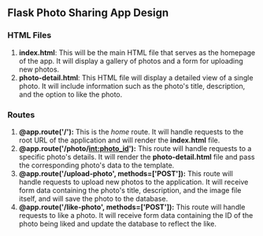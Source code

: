 ## Flask Photo Sharing App Design

### HTML Files

1. **index.html**: This will be the main HTML file that serves as the homepage of the app. It will display a gallery of photos and a form for uploading new photos.
2. **photo-detail.html**: This HTML file will display a detailed view of a single photo. It will include information such as the photo's title, description, and the option to like the photo.

### Routes

1. **@app.route('/'):** This is the *home* route. It will handle requests to the root URL of the application and will render the **index.html** file.
2. **@app.route('/photo/<int:photo_id>'):** This route will handle requests to a specific photo's details. It will render the **photo-detail.html** file and pass the corresponding photo's data to the template.
3. **@app.route('/upload-photo', methods=['POST']):** This route will handle requests to upload new photos to the application. It will receive form data containing the photo's title, description, and the image file itself, and will save the photo to the database.
4. **@app.route('/like-photo', methods=['POST']):** This route will handle requests to like a photo. It will receive form data containing the ID of the photo being liked and update the database to reflect the like.